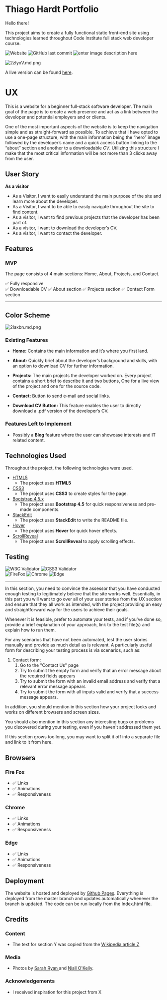 # Thiago Hardt Portfolio

Hello there!

This project aims to create a fully functional static front-end site using technologies learned throughout Code Institute full stack web developer course.

![Website](https://img.shields.io/website?style=for-the-badge&url=https%3A%2F%2Fthiagohardt.github.io%2Fthiago-hardt-portfolio%2F) ![GitHub last commit](https://img.shields.io/github/last-commit/thiagohardt/thiago-hardt-portfolio?style=for-the-badge) ![enter image description here](https://img.shields.io/github/languages/count/thiagohardt/thiago-hardt-portfolio?style=for-the-badge)
 
![2zIyxV.md.png](https://iili.io/2zIyxV.md.png)

A live version can be found [here](https://thiagohardt.github.io/thiago-hardt-portfolio/).

# UX

This is a website for a beginner full-stack software developer.
The main goal of the page is to create a web presence and act as a link between the developer and potential employers and or clients.

One of the most important aspects of the website is to keep the navigation simple and as straight-forward as possible. To achieve that I have opted to use a one-page structure, with the main information being the “hero” image followed by the developer’s name and a quick access button linking to the “about” section and another to a downloadable _CV_. Utilizing this structure I make that the most critical information will be not more than 3 clicks away from the user.

## User Story

 **As a visitor**
 - As a Visitor, I want to easily understand the main purpose of the site and learn more about the developer.
 -  As a Visitor, I want to be able to easily navigate throughout the site to find content. 
 - As a visitor, I want to find previous projects that the developer has been part of. 
 - As a visitor, I want to download the developer’s CV. 
 - As a visitor, I want to contact the developer.

## Features

### MVP
The page consists of 4 main sections: Home, About, Projects, and Contact.
  

:white_check_mark: Fully responsive   
:white_check_mark: Downloadable CV 
:white_check_mark: About section 
:white_check_mark: Projects section 
:white_check_mark: Contact Form section

<hr>

## Color Scheme
![2Iaxbn.md.png](https://iili.io/2Iaxbn.md.png)

### Existing Features

- **Home:**
Contains the main information and it’s where you first land.

- **About:**
Quickly brief about the developer’s background and skills, with an option to download CV for further information.

- **Projects:**
The main projects the developer worked on. Every project contains a short brief to describe it and two buttons, One for a live view of the project and one for the source code.

- **Contact:**
Button to send e-mail and social links.
- **Download CV Button:** This feature enables the user to directly download a .pdf version of the developer’s CV.


### Features Left to Implement

- Possibly a **Blog** feature where the user can showcase interests and IT related content.

## Technologies Used

Throughout the project, the following technologies were used.

- [HTML5](https://developer.mozilla.org/en-US/docs/Web/Guide/HTML/HTML5)
  - The project uses **HTML5**
- [CSS3](https://developer.mozilla.org/en-US/docs/Archive/CSS3)
  - The project uses **CSS3** to create styles for the page.
- [Bootstrap 4.5.x](https://getbootstrap.com/)
  - The project uses **Bootstrap 4.5** for quick responsiveness and pre-made components.
- [StackEdit](https://stackedit.io/)
  - The project uses **StackEdit** to write the README file.
- [Hover](https://ianlunn.github.io/Hover/)
  - The project uses **Hover** for quick hover effects.
 - [ScrollReveal](https://scrollrevealjs.org/)
   - The project uses **ScrollReveal** to apply scrolling effects.

## Testing

![W3C Validator](https://img.shields.io/badge/w3c-testing-orange?style=for-the-badge) ![CSS3 Validator](https://img.shields.io/badge/CSS3-validated-green?style=for-the-badge) <br>
![FireFox](https://img.shields.io/badge/firefox-passed-green?style=for-the-badge) ![Chrome](https://img.shields.io/badge/Chrome-passed-green?style=for-the-badge) ![Edge](https://img.shields.io/badge/edge-passed-green?style=for-the-badge)

<hr>
In this section, you need to convince the assessor that you have conducted enough testing to legitimately believe that the site works well. Essentially, in this part you will want to go over all of your user stories from the UX section and ensure that they all work as intended, with the project providing an easy and straightforward way for the users to achieve their goals.

Whenever it is feasible, prefer to automate your tests, and if you've done so, provide a brief explanation of your approach, link to the test file(s) and explain how to run them.

For any scenarios that have not been automated, test the user stories manually and provide as much detail as is relevant. A particularly useful form for describing your testing process is via scenarios, such as:

1.  Contact form:
    1.  Go to the "Contact Us" page
    2.  Try to submit the empty form and verify that an error message about the required fields appears
    3.  Try to submit the form with an invalid email address and verify that a relevant error message appears
    4.  Try to submit the form with all inputs valid and verify that a success message appears.

In addition, you should mention in this section how your project looks and works on different browsers and screen sizes.

You should also mention in this section any interesting bugs or problems you discovered during your testing, even if you haven't addressed them yet.

If this section grows too long, you may want to split it off into a separate file and link to it from here.

## Browsers

### Fire Fox
 - :white_check_mark: Links 
 - :white_check_mark: Animations
 - :white_check_mark: Responsiveness

### Chrome

 - :white_check_mark: Links 
 - :white_check_mark: Animations
 - :white_check_mark: Responsiveness

### Edge

 - :white_check_mark: Links 
 - :white_check_mark: Animations
 - :white_check_mark: Responsiveness
 

## Deployment


The website is hosted and deployed by [Github Pages](https://pages.github.com/).
Everything is deployed from the master branch and updates automatically whenever the branch is updated.
The code can be run locally from the Index.html file.

## Credits

### [](https://github.com/Code-Institute-Solutions/readme-template#content)Content

- The text for section Y was copied from the [Wikipedia article Z](https://en.wikipedia.org/wiki/Z)

### Media

- Photos by [Sarah Ryan ](https://www.sarahryanphoto.com/?fbclid=IwAR3730d96HQXLyUQcNkw34EYJ9-y29WRntj8SY_hU9366dvhbUaDK2_jgeo) and [Niall O'Kelly](https://niallokelly.com/?fbclid=IwAR3730d96HQXLyUQcNkw34EYJ9-y29WRntj8SY_hU9366dvhbUaDK2_jgeo).

### [](https://github.com/Code-Institute-Solutions/readme-template#acknowledgements)Acknowledgements

- I received inspiration for this project from X

<!--stackedit_data:
eyJoaXN0b3J5IjpbLTY0MTY4NjU3NywtOTI2ODU3MTI5LC0xND
k3OTg5NDQyLC0xNjE5MzQ4OTMwLDIwOTA5NjI2NTgsLTE1OTc4
NTM0NDMsMTY1NDk5MDc1NCwxMjIzNTk2NTE1LC00ODc5NDUzNj
UsMTEzMjAwNTU4OSwtMTM4MjM5NTUzNywtODk2MTQ2NTEsLTIw
NDE1NjM2MTcsLTk1MjAxMjE4LDY4ODg3MTk4NiwtMjAzNTY4Nz
Y3MSwtMjExNDk1ODg0LDgzOTY5MzUyNiwxNzIwNjY4NzQ0LDY4
NTM2ODk1MF19
-->